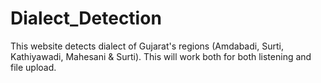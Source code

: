 # Dialect_Detection
This website detects dialect of Gujarat's regions (Amdabadi, Surti, Kathiyawadi, Mahesani &amp; Surti).
This will work both for both listening and file upload.
